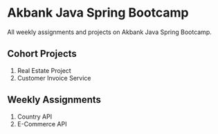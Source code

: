 # Akbank Java Spring Bootcamp
All weekly assignments and projects on Akbank Java Spring Bootcamp.
## Cohort Projects
1. Real Estate Project
2. Customer Invoice Service
## Weekly Assignments
1. Country API
2. E-Commerce API